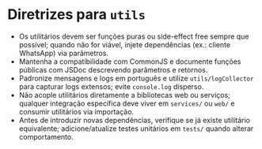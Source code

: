 # Diretrizes para `utils`

- Os utilitários devem ser funções puras ou side-effect free sempre que possível; quando não for viável, injete dependências (ex.: cliente WhatsApp) via parâmetros.
- Mantenha a compatibilidade com CommonJS e documente funções públicas com JSDoc descrevendo parâmetros e retornos.
- Padronize mensagens e logs em português e utilize `utils/logCollector` para capturar logs extensos; evite `console.log` disperso.
- Não acople utilitários diretamente a bibliotecas web ou serviços; qualquer integração específica deve viver em `services/` ou `web/` e consumir utilitários via importação.
- Antes de introduzir novas dependências, verifique se já existe utilitário equivalente; adicione/atualize testes unitários em `tests/` quando alterar comportamento.
